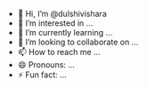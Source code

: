 - 👋 Hi, I’m @dulshivishara
- 👀 I’m interested in ...
- 🌱 I’m currently learning ...
- 💞️ I’m looking to collaborate on ...
- 📫 How to reach me ...
- 😄 Pronouns: ...
- ⚡ Fun fact: ...

<!---
dulshivishara/dulshivishara is a ✨ special ✨ repository because its `README.md` (this file) appears on your GitHub profile.
You can click the Preview link to take a look at your changes.
--->
